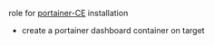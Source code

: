 role for [portainer-CE](https://docs.portainer.io/start/install-ce) installation
- create a portainer dashboard container on target
